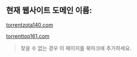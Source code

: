 ## 현재 웹사이트 도메인 이름:

[torrentzota140.com](https://torrentzota140.com)

[torrenttop161.com](https://torrenttop161.com)


> 찾을 수 없는 경우 이 페이지를 북마크에 추가하세요.
